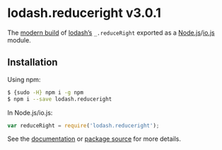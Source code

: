 # lodash.reduceright v3.0.1

The [modern build](https://github.com/lodash/lodash/wiki/Build-Differences) of [lodash’s](https://lodash.com/) `_.reduceRight` exported as a [Node.js](http://nodejs.org/)/[io.js](https://iojs.org/) module.

## Installation

Using npm:

```bash
$ {sudo -H} npm i -g npm
$ npm i --save lodash.reduceright
```

In Node.js/io.js:

```js
var reduceRight = require('lodash.reduceright');
```

See the [documentation](https://lodash.com/docs#reduceRight) or [package source](https://github.com/lodash/lodash/blob/3.0.1-npm-packages/lodash.reduceright) for more details.
